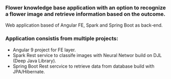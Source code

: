 ### Flower knowledge base application with an option to recognize a flower image and retrieve information based on the outcome. 

 Web application based of Angular FE, Spark and Spring Boot as back-end.

### Application consistis from multiple projects:
 * Angular 9 project for FE layer.
 * Spark Rest service to classife images with Neural Networ build on DJL (Deep Java Library).
 * Spring Boot Rest sercvice to retrieve data from database build with JPA/Hibernate. 
